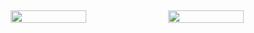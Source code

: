 <div style="display: flex; justify-content: center; width: 100%; margin: auto;">
  <img src="{static}images/image1.png" style="width: 50%; margin: 5px;" />
  <img src="{static}images/image2.png" style="width: 50%; margin: 5px;" />
</div>
